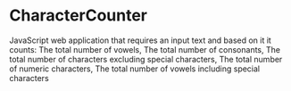 # CharacterCounter

JavaScript web application that requires an input text and based on it it counts:
  The total number of vowels,
  The total number of consonants,
  The total number of characters excluding special characters,
  The total number of numeric characters,
  The total number of vowels including special characters
